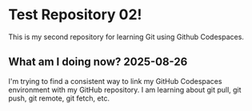 # Test Repository 02!

This is my second repository for learning Git using Github Codespaces.

## What am I doing now? 2025-08-26

I'm trying to find a consistent way to link my GitHub Codespaces environment with my GitHub repository. I am learning about git pull, git push, git remote, git fetch, etc.